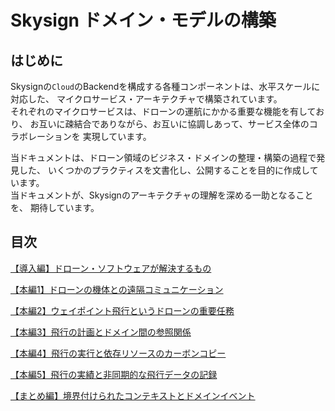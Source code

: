 # Skysign ドメイン・モデルの構築
## はじめに
Skysignの`Cloud`のBackendを構成する各種コンポーネントは、水平スケールに対応した、
マイクロサービス・アーキテクチャで構築されています。  
それぞれのマイクロサービスは、ドローンの運航にかかる重要な機能を有しており、
お互いに疎結合でありながら、お互いに協調しあって、サービス全体のコラボレーションを
実現しています。

当ドキュメントは、ドローン領域のビジネス・ドメインの整理・構築の過程で発見した、
いくつかのプラクティスを文書化し、公開することを目的に作成しています。  
当ドキュメントが、Skysignのアーキテクチャの理解を深める一助となることを、
期待しています。

## 目次
[【導入編】ドローン・ソフトウェアが解決するもの](./domain_models/01_introduction.md)

[【本編1】ドローンの機体との遠隔コミュニケーション](./domain_models/02_main_paper_1.md)

[【本編2】ウェイポイント飛行というドローンの重要任務](./domain_models/03_main_paper_2.md)

[【本編3】飛行の計画とドメイン間の参照関係](./domain_models/04_main_paper_3.md)

[【本編4】飛行の実行と依存リソースのカーボンコピー](./domain_models/05_main_paper_4.md)

[【本編5】飛行の実績と非同期的な飛行データの記録](./domain_models/06_main_paper_5.md)

[【まとめ編】境界付けられたコンテキストとドメインイベント](./domain_models/07_summary.md)
